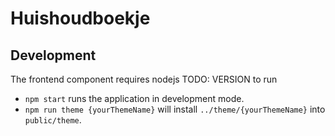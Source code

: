# Huishoudboekje

## Development

The frontend component requires nodejs TODO: VERSION to run

- `npm start` runs the application in development mode.
- `npm run theme {yourThemeName}` will install `../theme/{yourThemeName}` into `public/theme`.